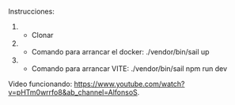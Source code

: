Instrucciones:

1. - Clonar
2. - Comando para arrancar el docker: ./vendor/bin/sail up
3. - Comando para arrancar VITE: ./vendor/bin/sail npm run dev

Video funcionando: https://www.youtube.com/watch?v=pHTm0wrrfo8&ab_channel=AlfonsoS.